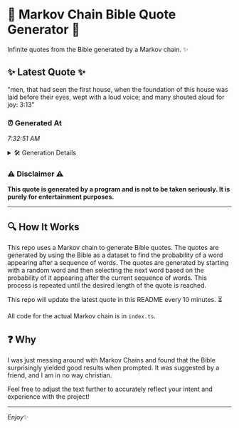 # 📖 Markov Chain Bible Quote Generator 📖

Infinite quotes from the Bible generated by a Markov chain. ✨

## ✨ Latest Quote ✨
"men, that had seen the first house, when the foundation of this house was laid before their eyes, wept with a loud voice; and many shouted aloud for joy: 3:13"

### ⏰ Generated At
*7:32:51 AM*

<details>
    <summary>🛠️ Generation Details</summary>
    <p>
        <strong>🌱 Seed:</strong> men,<br>
        <strong>🔄 Iterations:</strong> 29<br>
        <strong>📜 Context History:</strong><br>[ men, ]: that<br>[ men,, that ]: had<br>[ men,, that, had ]: seen<br>[ men,, that, had, seen ]: the<br>[ men,, that, had, seen, the ]: first<br>[ men,, that, had, seen, the, first ]: house,<br>[ that, had, seen, the, first, house, ]: when<br>[ had, seen, the, first, house,, when ]: the<br>[ seen, the, first, house,, when, the ]: foundation<br>[ the, first, house,, when, the, foundation ]: of<br>[ first, house,, when, the, foundation, of ]: this<br>[ house,, when, the, foundation, of, this ]: house<br>[ when, the, foundation, of, this, house ]: was<br>[ the, foundation, of, this, house, was ]: laid<br>[ foundation, of, this, house, was, laid ]: before<br>[ of, this, house, was, laid, before ]: their<br>[ this, house, was, laid, before, their ]: eyes,<br>[ house, was, laid, before, their, eyes, ]: wept<br>[ was, laid, before, their, eyes,, wept ]: with<br>[ laid, before, their, eyes,, wept, with ]: a<br>[ before, their, eyes,, wept, with, a ]: loud<br>[ their, eyes,, wept, with, a, loud ]: voice;<br>[ eyes,, wept, with, a, loud, voice; ]: and<br>[ wept, with, a, loud, voice;, and ]: many<br>[ with, a, loud, voice;, and, many ]: shouted<br>[ a, loud, voice;, and, many, shouted ]: aloud<br>[ loud, voice;, and, many, shouted, aloud ]: for<br>[ voice;, and, many, shouted, aloud, for ]: joy:<br>[ and, many, shouted, aloud, for, joy: ]: 3:13<br>
    </p>
</details>

### ⚠️ Disclaimer ⚠️
**This quote is generated by a program and is not to be taken seriously. It is purely for entertainment purposes.**

---

## 🔍 How It Works

This repo uses a Markov chain to generate Bible quotes. The quotes are generated by using the Bible as a dataset to find the probability of a word appearing after a sequence of words. The quotes are generated by starting with a random word and then selecting the next word based on the probability of it appearing after the current sequence of words. This process is repeated until the desired length of the quote is reached.

This repo will update the latest quote in this README every 10 minutes. ⏳

All code for the actual Markov chain is in `index.ts`.

## ❓ Why

I was just messing around with Markov Chains and found that the Bible surprisingly yielded good results when prompted. 
It was suggested by a friend, and I am in no way christian.

Feel free to adjust the text further to accurately reflect your intent and experience with the project!

---

*Enjoy*✨
